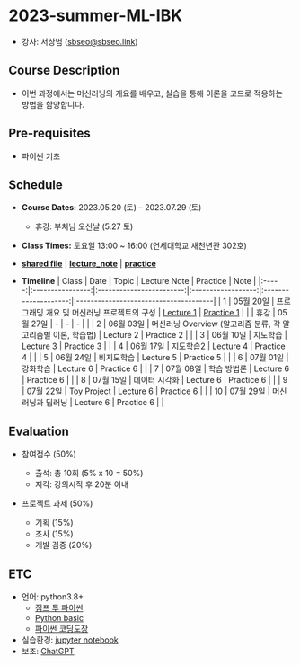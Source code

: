 # 2023-summer-ML-IBK
* 강사: 서상범 (sbseo@sbseo.link)


## Course Description
* 이번 과정에서는 머신러닝의 개요를 배우고, 실습을 통해 이론을 코드로 적용하는 방법을 함양합니다.


## Pre-requisites  
* 파이썬 기초


## Schedule
* **Course Dates:** 2023.05.20 (토) – 2023.07.29 (토) 
    * 휴강: 부처님 오신날 (5.27 토)

* **Class Times:** 토요일 13:00 ~ 16:00 (연세대학교 새천년관 302호)

* **[shared file]** | **[lecture_note]** | **[practice]**

* **Timeline**
    | Class | Date             | Topic                    | Lecture Note       | Practice             | Note                                  |
    |:-----:|:----------------:|:------------------------:|:------------------:|:--------------------:|:--------------------------------------|
    | 1     | 05월 20일         | 프로그래밍 개요 및 머신러닝 프로젝트의 구성      | [Lecture 1]        | [Practice 1]    |          |
    | 휴강   | 05월 27일         | -                        | -                  | -                    |                                       |
    | 2     | 06월 03일         | 머신러닝 Overview (알고리즘 분류, 각 알고리즘별 이론, 학습법)       |  Lecture 2         | Practice 2      |      |
    | 3     | 06월 10일         | 지도학습         | Lecture 3        | Practice 3         |                |
    | 4     | 06월 17일         | 지도학습2           | Lecture 4        | Practice 4         |               |
    | 5     | 06월 24일         | 비지도학습             | Lecture 5        | Practice 5         |      |
    | 6     | 07월 01일         | 강화학습         | Lecture 6        | Practice 6         |           |
    | 7     | 07월 08일         | 학습 방법론        | Lecture 6        | Practice 6         |             |
    | 8     | 07월 15일         | 데이터 시각화         | Lecture 6        | Practice 6         |              |
    | 9     | 07월 22일         | Toy Project         | Lecture 6        | Practice 6         |        |
    | 10    | 07월 29일         | 머신러닝과 딥러닝         | Lecture 6        | Practice 6         |                 |

    [shared file]: https://drive.google.com/drive/folders/1nWBeIdGIUb7NqdojpDTRQ7XoRGg-0dtv?usp=share_link
    [lecture_note]: https://drive.google.com/drive/folders/1YGEN9lHCrWyQxthAGTyrQblxSeJ-xt3m?usp=share_link
    [practice]: https://drive.google.com/drive/folders/14QcTVaO1TnORMYd10uVKLu02dyzHQ8Hk?usp=share_link
    [Lecture 1]: https://drive.google.com/file/d/1Z0JQU-9Adyp1hgnPv9kHcnBIzwpdD-1v/view?usp=share_link
    [Practice 1]: https://drive.google.com/file/d/1SVMu8Jy1A3tRFInEYxbxLmuZ3YF29kEE/view?usp=share_link


## Evaluation
* 참여점수 (50%)
    * 출석: 총 10회 (5% x 10 = 50%)
    * 지각: 강의시작 후 20분 이내

* 프로젝트 과제 (50%)
    * 기획 (15%)
    * 조사 (15%)
    * 개발 검증 (20%)


## ETC
* 언어: python3.8+   
    * [점프 투 파이썬](https://wikidocs.net/book/1) 
    * [Python basic](https://wikidocs.net/book/1553) 
    * [파이썬 코딩도장](https://dojang.io/course/view.php?id=7)
* 실습환경: [jupyter notebook](https://jupyter.org/)
* 보조: [ChatGPT](https://chat.openai.com)